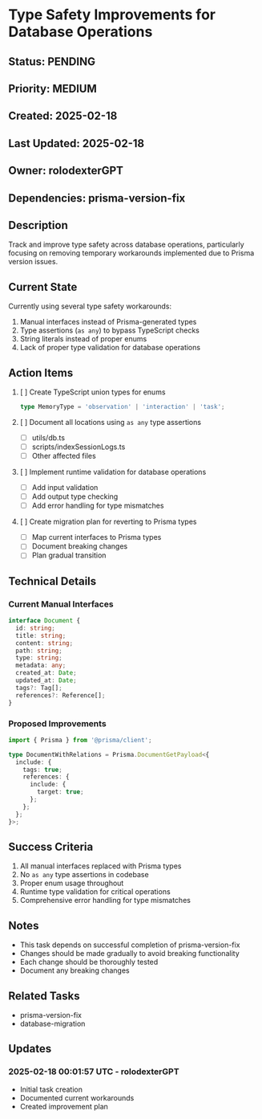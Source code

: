 # Type Safety Improvements for Database Operations

## Status: PENDING

## Priority: MEDIUM

## Created: 2025-02-18

## Last Updated: 2025-02-18

## Owner: rolodexterGPT

## Dependencies: prisma-version-fix

## Description

Track and improve type safety across database operations, particularly focusing on removing temporary workarounds implemented due to Prisma version issues.

## Current State

Currently using several type safety workarounds:

1. Manual interfaces instead of Prisma-generated types
2. Type assertions (`as any`) to bypass TypeScript checks
3. String literals instead of proper enums
4. Lack of proper type validation for database operations

## Action Items

1. [ ] Create TypeScript union types for enums

   ```typescript
   type MemoryType = 'observation' | 'interaction' | 'task';
   ```

2. [ ] Document all locations using `as any` type assertions
   - [ ] utils/db.ts
   - [ ] scripts/indexSessionLogs.ts
   - [ ] Other affected files

3. [ ] Implement runtime validation for database operations
   - [ ] Add input validation
   - [ ] Add output type checking
   - [ ] Add error handling for type mismatches

4. [ ] Create migration plan for reverting to Prisma types
   - [ ] Map current interfaces to Prisma types
   - [ ] Document breaking changes
   - [ ] Plan gradual transition

## Technical Details

### Current Manual Interfaces

```typescript
interface Document {
  id: string;
  title: string;
  content: string;
  path: string;
  type: string;
  metadata: any;
  created_at: Date;
  updated_at: Date;
  tags?: Tag[];
  references?: Reference[];
}
```

### Proposed Improvements

```typescript
import { Prisma } from '@prisma/client';

type DocumentWithRelations = Prisma.DocumentGetPayload<{
  include: {
    tags: true;
    references: {
      include: {
        target: true;
      };
    };
  };
}>;
```

## Success Criteria

1. All manual interfaces replaced with Prisma types
2. No `as any` type assertions in codebase
3. Proper enum usage throughout
4. Runtime type validation for critical operations
5. Comprehensive error handling for type mismatches

## Notes

- This task depends on successful completion of prisma-version-fix
- Changes should be made gradually to avoid breaking functionality
- Each change should be thoroughly tested
- Document any breaking changes

## Related Tasks

- prisma-version-fix
- database-migration

## Updates

### 2025-02-18 00:01:57 UTC - rolodexterGPT

- Initial task creation
- Documented current workarounds
- Created improvement plan
